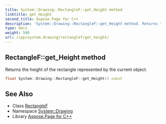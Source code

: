 ```yaml
---
title: System::Drawing::RectangleF::get_Height method
linktitle: get_Height
second_title: Aspose.Page for C++
description: 'System::Drawing::RectangleF::get_Height method. Returns the height of the rectangle represented by the current object in C++.'
type: docs
weight: 500
url: /cpp/system.drawing/rectanglef/get_height/
---
```

## RectangleF::get_Height method


Returns the height of the rectangle represented by the current object.

```cpp
float System::Drawing::RectangleF::get_Height() const
```

## See Also

* Class [RectangleF](../)
* Namespace [System::Drawing](../../)
* Library [Aspose.Page for C++](../../../)
